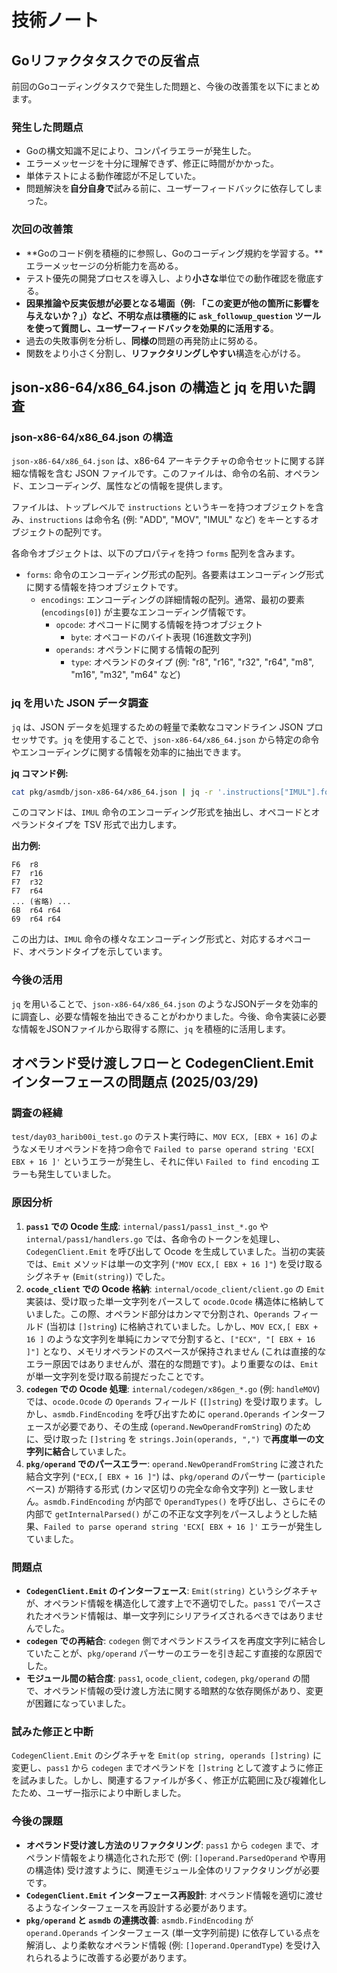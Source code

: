 # 技術ノート

## Goリファクタタスクでの反省点

前回のGoコーディングタスクで発生した問題と、今後の改善策を以下にまとめます。

### 発生した問題点

- Goの構文知識不足により、コンパイラエラーが発生した。
- エラーメッセージを十分に理解できず、修正に時間がかかった。
- 単体テストによる動作確認が不足していた。
- 問題解決を**自分自身で**試みる前に、ユーザーフィードバックに依存してしまった。

### 次回の改善策

- **Goのコード例を積極的に参照し、Goのコーディング規約を学習する。**エラーメッセージの分析能力を高める。
- テスト優先の開発プロセスを導入し、より**小さな**単位での動作確認を徹底する。
- **因果推論や反実仮想が必要となる場面（例: 「この変更が他の箇所に影響を与えないか？」）など、不明な点は積極的に `ask_followup_question` ツールを使って質問し、**ユーザーフィードバックを**効果的に活用する**。
- 過去の失敗事例を分析し、**同様の**問題の再発防止に努める。
- 関数をより小さく分割し、**リファクタリングしやすい**構造を心がける。

## json-x86-64/x86_64.json の構造と jq を用いた調査

### json-x86-64/x86_64.json の構造

`json-x86-64/x86_64.json` は、x86-64 アーキテクチャの命令セットに関する詳細な情報を含む JSON ファイルです。このファイルは、命令の名前、オペランド、エンコーディング、属性などの情報を提供します。

ファイルは、トップレベルで `instructions` というキーを持つオブジェクトを含み、`instructions` は命令名 (例: "ADD", "MOV", "IMUL" など) をキーとするオブジェクトの配列です。

各命令オブジェクトは、以下のプロパティを持つ `forms` 配列を含みます。

- `forms`: 命令のエンコーディング形式の配列。各要素はエンコーディング形式に関する情報を持つオブジェクトです。
  - `encodings`: エンコーディングの詳細情報の配列。通常、最初の要素 (`encodings[0]`) が主要なエンコーディング情報です。
    - `opcode`: オペコードに関する情報を持つオブジェクト
      - `byte`: オペコードのバイト表現 (16進数文字列)
    - `operands`: オペランドに関する情報の配列
      - `type`: オペランドのタイプ (例: "r8", "r16", "r32", "r64", "m8", "m16", "m32", "m64" など)

### jq を用いた JSON データ調査

`jq` は、JSON データを処理するための軽量で柔軟なコマンドライン JSON プロセッサです。`jq` を使用することで、`json-x86-64/x86_64.json` から特定の命令やエンコーディングに関する情報を効率的に抽出できます。

**jq コマンド例:**

```bash
cat pkg/asmdb/json-x86-64/x86_64.json | jq -r '.instructions["IMUL"].forms[] | [.encodings[0].opcode.byte, .operands[0].type, .operands[1].type ] | @tsv'
```

このコマンドは、`IMUL` 命令のエンコーディング形式を抽出し、オペコードとオペランドタイプを TSV 形式で出力します。

**出力例:**

```tsv
F6	r8
F7	r16
F7	r32
F7	r64
... (省略) ...
6B	r64	r64
69	r64	r64
```

この出力は、`IMUL` 命令の様々なエンコーディング形式と、対応するオペコード、オペランドタイプを示しています。

### 今後の活用

`jq` を用いることで、`json-x86-64/x86_64.json` のようなJSONデータを効率的に調査し、必要な情報を抽出できることがわかりました。今後、命令実装に必要な情報をJSONファイルから取得する際に、`jq` を積極的に活用します。

## オペランド受け渡しフローと CodegenClient.Emit インターフェースの問題点 (2025/03/29)

### 調査の経緯

`test/day03_harib00i_test.go` のテスト実行時に、`MOV ECX, [EBX + 16]` のようなメモリオペランドを持つ命令で `Failed to parse operand string 'ECX[ EBX + 16 ]'` というエラーが発生し、それに伴い `Failed to find encoding` エラーも発生していました。

### 原因分析

1.  **`pass1` での Ocode 生成**: `internal/pass1/pass1_inst_*.go` や `internal/pass1/handlers.go` では、各命令のトークンを処理し、`CodegenClient.Emit` を呼び出して Ocode を生成していました。当初の実装では、`Emit` メソッドは単一の文字列 (`"MOV ECX,[ EBX + 16 ]"`) を受け取るシグネチャ (`Emit(string)`) でした。
2.  **`ocode_client` での Ocode 格納**: `internal/ocode_client/client.go` の `Emit` 実装は、受け取った単一文字列をパースして `ocode.Ocode` 構造体に格納していました。この際、オペランド部分はカンマで分割され、`Operands` フィールド (当初は `[]string`) に格納されていました。しかし、`MOV ECX,[ EBX + 16 ]` のような文字列を単純にカンマで分割すると、`["ECX", "[ EBX + 16 ]"]` となり、メモリオペランドのスペースが保持されません (これは直接的なエラー原因ではありませんが、潜在的な問題です)。より重要なのは、`Emit` が単一文字列を受け取る前提だったことです。
3.  **`codegen` での Ocode 処理**: `internal/codegen/x86gen_*.go` (例: `handleMOV`) では、`ocode.Ocode` の `Operands` フィールド (`[]string`) を受け取ります。しかし、`asmdb.FindEncoding` を呼び出すために `operand.Operands` インターフェースが必要であり、その生成 (`operand.NewOperandFromString`) のために、受け取った `[]string` を `strings.Join(operands, ",")` で**再度単一の文字列に結合**していました。
4.  **`pkg/operand` でのパースエラー**: `operand.NewOperandFromString` に渡された結合文字列 (`"ECX,[ EBX + 16 ]"`) は、`pkg/operand` のパーサー (`participle` ベース) が期待する形式 (カンマ区切りの完全な命令文字列) と一致しません。`asmdb.FindEncoding` が内部で `OperandTypes()` を呼び出し、さらにその内部で `getInternalParsed()` がこの不正な文字列をパースしようとした結果、`Failed to parse operand string 'ECX[ EBX + 16 ]'` エラーが発生していました。

### 問題点

- **`CodegenClient.Emit` のインターフェース**: `Emit(string)` というシグネチャが、オペランド情報を構造化して渡す上で不適切でした。`pass1` でパースされたオペランド情報は、単一文字列にシリアライズされるべきではありませんでした。
- **`codegen` での再結合**: `codegen` 側でオペランドスライスを再度文字列に結合していたことが、`pkg/operand` パーサーのエラーを引き起こす直接的な原因でした。
- **モジュール間の結合度**: `pass1`, `ocode_client`, `codegen`, `pkg/operand` の間で、オペランド情報の受け渡し方法に関する暗黙的な依存関係があり、変更が困難になっていました。

### 試みた修正と中断

`CodegenClient.Emit` のシグネチャを `Emit(op string, operands []string)` に変更し、`pass1` から `codegen` までオペランドを `[]string` として渡すように修正を試みました。しかし、関連するファイルが多く、修正が広範囲に及び複雑化したため、ユーザー指示により中断しました。

### 今後の課題

- **オペランド受け渡し方法のリファクタリング**: `pass1` から `codegen` まで、オペランド情報をより構造化された形で (例: `[]operand.ParsedOperand` や専用の構造体) 受け渡すように、関連モジュール全体のリファクタリングが必要です。
- **`CodegenClient.Emit` インターフェース再設計**: オペランド情報を適切に渡せるようなインターフェースを再設計する必要があります。
- **`pkg/operand` と `asmdb` の連携改善**: `asmdb.FindEncoding` が `operand.Operands` インターフェース (単一文字列前提) に依存している点を解消し、より柔軟なオペランド情報 (例: `[]operand.OperandType`) を受け入れられるように改善する必要があります。
